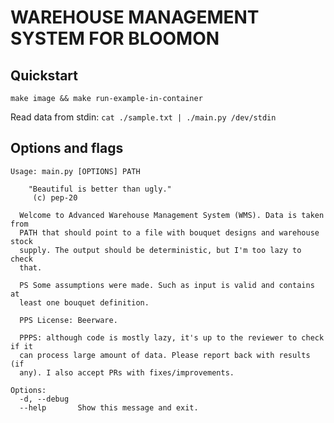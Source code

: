 # WAREHOUSE MANAGEMENT SYSTEM FOR BLOOMON

## Quickstart


```
make image && make run-example-in-container
```

Read data from stdin: `cat ./sample.txt | ./main.py /dev/stdin`

## Options and flags

```
Usage: main.py [OPTIONS] PATH

    "Beautiful is better than ugly."
     (c) pep-20

  Welcome to Advanced Warehouse Management System (WMS). Data is taken from
  PATH that should point to a file with bouquet designs and warehouse stock
  supply. The output should be deterministic, but I'm too lazy to check
  that.

  PS Some assumptions were made. Such as input is valid and contains at
  least one bouquet definition.

  PPS License: Beerware.

  PPPS: although code is mostly lazy, it's up to the reviewer to check if it
  can process large amount of data. Please report back with results (if
  any). I also accept PRs with fixes/improvements.

Options:
  -d, --debug
  --help       Show this message and exit.
```
